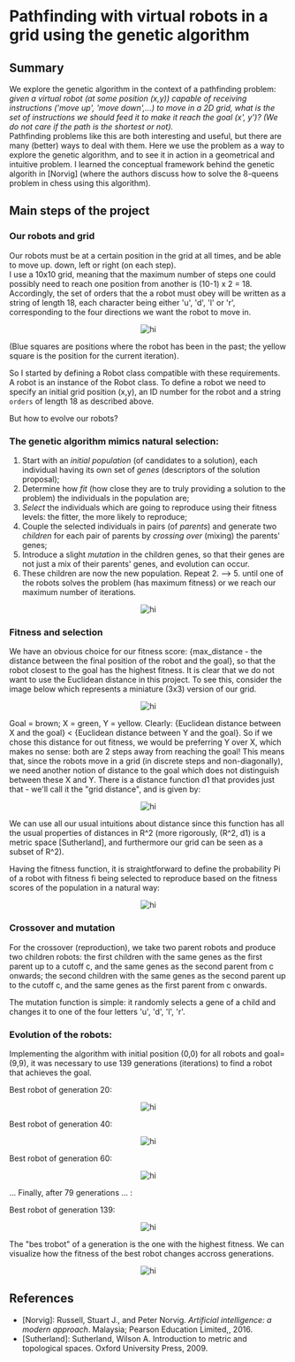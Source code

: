 # Pathfinding with virtual robots in a grid using the genetic algorithm

## Summary

We explore the genetic algorithm in the context of a pathfinding problem: *given a virtual robot (at some position (x,y)) capable of receiving instructions ('move up', 'move down',...) to move in a 2D grid, what is the set of instructions we should feed it to make it reach the goal (x', y')? (We do not care if the path is the shortest or not).*   
Pathfinding problems like this are both interesting and useful, but there are many (better) ways to deal with them.
Here we use the problem as a way to explore the genetic algorithm, and to see it in action in a geometrical and intuitive problem. I learned the conceptual framework behind the genetic algorith in [Norvig] (where the authors discuss how to solve the 8-queens problem in chess using this algorithm).

## Main steps of the project

### Our robots and grid
  
Our robots must be at a certain position in the grid at all times, and be able to move up. down, left or right (on each step).  
I use a 10x10 grid, meaning that the maximum number of steps one could possibly need to reach one position from another is (10-1) x 2 = 18.
Accordingly, the set of orders that the a robot must obey will be written as a string of length 18, each character being either 'u', 'd', 'l' or 'r', corresponding to the four directions we want the robot to move in. 

<p align="center">
  <img src="images/grid.png" alt="hi" class="inline"/>
</p>
(Blue squares are positions where the robot has been in the past; the yellow square is the position for the current iteration).


So I started by defining a Robot class compatible with these requirements.
A robot is an instance of the Robot class.
To define a robot we need to specify an initial grid position (x,y), an ID number for the robot and a string `orders` of length 18 as described above.

But how to evolve our robots?

### The genetic algorithm mimics natural selection:

   1. Start with an *initial population* (of candidates to a solution), each individual having its own set of *genes* (descriptors of the solution proposal);
   2. Determine how *fit* (how close they are to truly providing a solution to the problem) the individuals in the population are;
   3. *Select* the individuals which are going to reproduce using their fitness levels: the fitter, the more likely to reproduce;
   4. Couple the selected individuals in pairs (of *parents*) and generate two *children* for each pair of parents by *crossing over* (mixing) the parents' genes;
   5. Introduce a slight *mutation* in the children genes, so that their genes are not just a mix of their parents' genes, and evolution can occur.
   6. These children are now the new population. Repeat 2. --> 5. until one of the robots solves the problem (has maximum fitness) or we reach our maximum number of iterations.
   
   <p align="center">
  <img src="images/scheme.png" alt="hi" class="inline"/>
</p>

### Fitness and selection
We have an obvious choice for our fitness score: {max_distance - the distance between the final position of the robot and the goal}, so that the robot closest to the goal has the highest fitness.
It is clear that we do not want to use the Euclidean distance in this project. To see this, consider the image below which represents a miniature (3x3) version of our grid.
<p align="center">
  <img src="images/distance.png" alt="hi" class="inline"/>
</p>
Goal = brown; X = green, Y = yellow.
Clearly: {Euclidean distance between X and the goal} < {Euclidean distance between Y and the goal}.
So if we chose this distance for out fitness, we would be preferring Y over X, which makes no sense: both are 2 steps away from reaching the goal!
This means that, since the robots move in a grid (in discrete steps and non-diagonally), we need another notion of distance to the goal which does not distinguish between these X and Y.
There is a distance function d1 that provides just that - we'll call it the "grid distance", and is given by: 
<p align="center">
  <img src="images/distance_formula.png" alt="hi" class="inline"/>
</p>
We can use all our usual intuitions about distance since this function has all the usual properties of distances in R^2 (more rigorously, (R^2, d1) is a metric space [Sutherland], and furthermore our grid can be seen as a subset of R^2).

Having the fitness function, it is straightforward to define the probability Pi of a robot with fitness fi being selected to reproduce based on the fitness scores of the population in a natural way:
<p align="center">
  <img src="images/prob.png" alt="hi" class="inline"/>
</p>

### Crossover and mutation

For the crossover (reproduction), we take two parent robots and produce two children robots: the first children with the same genes as the first parent up to a cutoff c, and the same genes as the second parent from c onwards; the second children with the same genes as the second parent up to the cutoff c, and the same genes as the first parent from c onwards.

The mutation function is simple: it randomly selects a gene of a child and changes it to one of the four letters 'u', 'd', 'l', 'r'.

### Evolution of the robots:

Implementing the algorithm with initial position (0,0) for all robots and goal=(9,9), it was necessary to use 139 generations (iterations) to find a robot that achieves the goal.
   
   Best robot of generation 20:
   <p align="center">
  <img src="images/BestRobot20.png" alt="hi" class="inline"/>
</p>

   
   Best robot of generation 40:
   
   <p align="center">
  <img src="images/BestRobot40.png" alt="hi" class="inline"/>
</p>

   
   Best robot of generation 60:
   
   <p align="center">
  <img src="images/BestRobot60.png" alt="hi" class="inline"/>
</p>

... Finally, after 79 generations ... :
   
   Best robot of generation 139:
   
   <p align="center">
  <img src="images/BestRobot139.png" alt="hi" class="inline"/>
</p>

The "bes trobot" of a generation is the one with the highest fitness.
We can visualize how the fitness of the best robot changes accross generations.
   <p align="center">
  <img src="images/fitness_plot.png" alt="hi" class="inline"/>
</p>

   
   ## References

- [Norvig]: Russell, Stuart J., and Peter Norvig. *Artificial intelligence: a modern approach*. Malaysia; Pearson Education Limited,, 2016.
- [Sutherland]: Sutherland, Wilson A. Introduction to metric and topological spaces. Oxford University Press, 2009.
